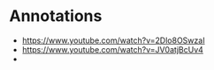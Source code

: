 # Annotations
- https://www.youtube.com/watch?v=2Dlo8OSwzaI
- https://www.youtube.com/watch?v=JV0atjBcUv4
- 
